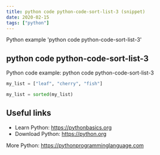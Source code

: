 ```yaml
---
title: python code python-code-sort-list-3 (snippet)
date: 2020-02-15
tags: ["python"]
---
```

Python example 'python code python-code-sort-list-3'


## python code python-code-sort-list-3

Python code example: python code python-code-sort-list-3

```python
my_list = ["leaf", "cherry", "fish"]

my_list = sorted(my_list) 


```

## Useful links

- Learn Python: https://pythonbasics.org
- Download Python: https://python.org

More Python: https://pythonprogramminglanguage.com
